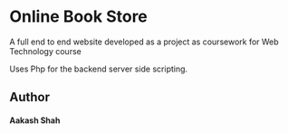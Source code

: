# Online Book Store

A full end to end website developed as a project as coursework for Web Technology course

Uses Php for the backend server side scripting.

## Author
#### Aakash Shah
